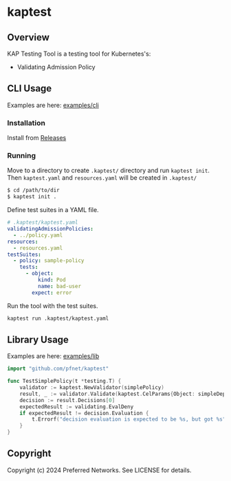 # kaptest

## Overview

KAP Testing Tool is a testing tool for Kubernetes's:

- Validating Admission Policy

## CLI Usage

Examples are here: [examples/cli](./examples/cli)

### Installation

Install from [Releases](https://github.com/pfnet/kaptest/releases)

### Running

Move to a directory to create `.kaptest/` directory and run `kaptest init`.
Then `kaptest.yaml` and `resources.yaml` will be created in `.kaptest/`

```bash
$ cd /path/to/dir
$ kaptest init .
```

Define test suites in a YAML file.

```yaml
# .kaptest/kaptest.yaml
validatingAdmissionPolicies:
  - ../policy.yaml
resources:
  - resources.yaml
testSuites:
  - policy: sample-policy
    tests:
      - object:
          kind: Pod
          name: bad-user
        expect: error
```

Run the tool with the test suites.

```bash
kaptest run .kaptest/kaptest.yaml
```

## Library Usage

Examples are here: [examples/lib](./examples/lib)

```go
import "github.com/pfnet/kaptest"

func TestSimplePolicy(t *testing.T) {
	validator := kaptest.NewValidator(simplePolicy)
	result, _ := validator.Validate(kaptest.CelParams{Object: simpleDeployment})
	decision := result.Decisions[0]
	expectedResult := validating.EvalDeny
	if expectedResult != decision.Evaluation {
		t.Errorf("decision evaluation is expected to be %s, but got %s", expectedResult, decision.Evaluation)
	}
}
```

## Copyright

Copyright (c) 2024 Preferred Networks. See LICENSE for details.
